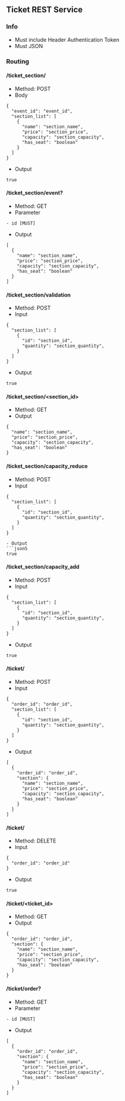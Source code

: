 ## Ticket REST Service

### Info
- Must include Header Authentication Token
- Must JSON

### Routing

#### /ticket_section/
- Method: POST
- Body
```json5
{
  "event_id": "event_id",
  "section_list": [
    {
      "name": "section_name",
      "price": "section_price",
      "capacity": "section_capacity",
      "has_seat": "boolean"
    }
  ]
}
```
- Output
```json5
true
```

#### /ticket_section/event?
- Method: GET
- Parameter
```
- id [MUST]
```
- Output
```json5
[
  {
    "name": "section_name",
    "price": "section_price",
    "capacity": "section_capacity",
    "has_seat": "boolean"
  }
]
```

#### /ticket_section/validation
- Method: POST
- Input
```json5
{
  "section_list": [
    {
      "id": "section_id",
      "quantity": "section_quantity",
    }
  ]
}
```
- Output
```json5
true
```

#### /ticket_section/<section_id>
- Method: GET
- Output
```json5
{
  "name": "section_name",
  "price": "section_price",
  "capacity": "section_capacity",
  "has_seat": "boolean"
}
```

#### /ticket_section/capacity_reduce
- Method: POST
- Input
```json5
{
  "section_list": [
    {
      "id": "section_id",
      "quantity": "section_quantity",
    }
  ]
}
```
```
- Output
```json5
true
```

#### /ticket_section/capacity_add
- Method: POST
- Input
```json5
{
  "section_list": [
    {
      "id": "section_id",
      "quantity": "section_quantity",
    }
  ]
}
```
- Output
```json5
true
```

#### /ticket/
- Method: POST
- Input
```json5
{
  "order_id": "order_id",
  "section_list": [
    {
      "id": "section_id",
      "quantity": "section_quantity",
    }
  ]
}
```
- Output
```json5
[
  {
    "order_id": "order_id",
    "section": {
      "name": "section_name",
      "price": "section_price",
      "capacity": "section_capacity",
      "has_seat": "boolean"
    }
  }
]
```

#### /ticket/
- Method: DELETE
- Input
```json5
{
  "order_id": "order_id"
}
```
- Output
```json5
true
```

#### /ticket/<ticket_id>
- Method: GET
- Output
```json5
{
  "order_id": "order_id",
  "section": {
    "name": "section_name",
    "price": "section_price",
    "capacity": "section_capacity",
    "has_seat": "boolean"
  }
}
```

#### /ticket/order?
- Method: GET
- Parameter
```
- id [MUST]
```
- Output
```json5
[
  {
    "order_id": "order_id",
    "section": {
      "name": "section_name",
      "price": "section_price",
      "capacity": "section_capacity",
      "has_seat": "boolean"
    }
  }
]
```